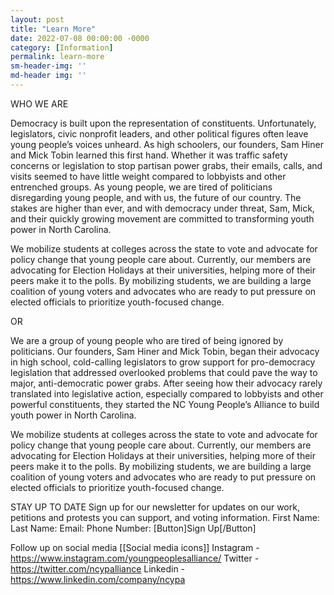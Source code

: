 ```yaml
---
layout: post
title: "Learn More"
date: 2022-07-08 00:00:00 -0000
category: [Information]
permalink: learn-more
sm-header-img: ''
md-header img: ''
---
```


WHO WE ARE

Democracy is built upon the representation of constituents. Unfortunately, legislators, civic nonprofit leaders, and other political figures often leave young people’s voices unheard. As high schoolers, our founders, Sam Hiner and Mick Tobin learned this first hand. Whether it was traffic safety concerns or legislation to stop partisan power grabs, their emails, calls, and visits seemed to have little weight compared to lobbyists and other entrenched groups. As young people, we are tired of politicians disregarding young people, and with us, the future of our country. The stakes are higher than ever, and with democracy under threat, Sam, Mick, and their quickly growing movement are committed to transforming youth power in North Carolina. 

We mobilize students at colleges across the state to vote and advocate for policy change that young people care about. Currently, our members are advocating for Election Holidays at their universities, helping more of their peers make it to the polls. By mobilizing students, we are building a large coalition of young voters and advocates who are ready to put pressure on elected officials to prioritize youth-focused change.

OR

We are a group of young people who are tired of being ignored by politicians. Our founders, Sam Hiner and Mick Tobin, began their advocacy in high school, cold-calling legislators to grow support for pro-democracy legislation that addressed overlooked problems that could pave the way to major, anti-democratic power grabs. After seeing how their advocacy rarely translated into legislative action, especially compared to lobbyists and other powerful constituents, they started the NC Young People’s Alliance to build youth power in North Carolina.

We mobilize students at colleges across the state to vote and advocate for policy change that young people care about. Currently, our members are advocating for Election Holidays at their universities, helping more of their peers make it to the polls. By mobilizing students, we are building a large coalition of young voters and advocates who are ready to put pressure on elected officials to prioritize youth-focused change.

STAY UP TO DATE
Sign up for our newsletter for updates on our work, petitions and protests you can support, and voting information.
First Name:            Last Name:
Email:
Phone Number:
[Button]Sign Up[/Button]

Follow up on social media
[[Social media icons]]
Instagram - https://www.instagram.com/youngpeoplesalliance/
Twitter - https://twitter.com/ncypalliance
Linkedin - https://www.linkedin.com/company/ncypa
